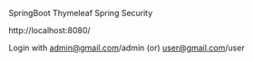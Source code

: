 SpringBoot
Thymeleaf
Spring Security


http://localhost:8080/

Login with admin@gmail.com/admin (or) user@gmail.com/user